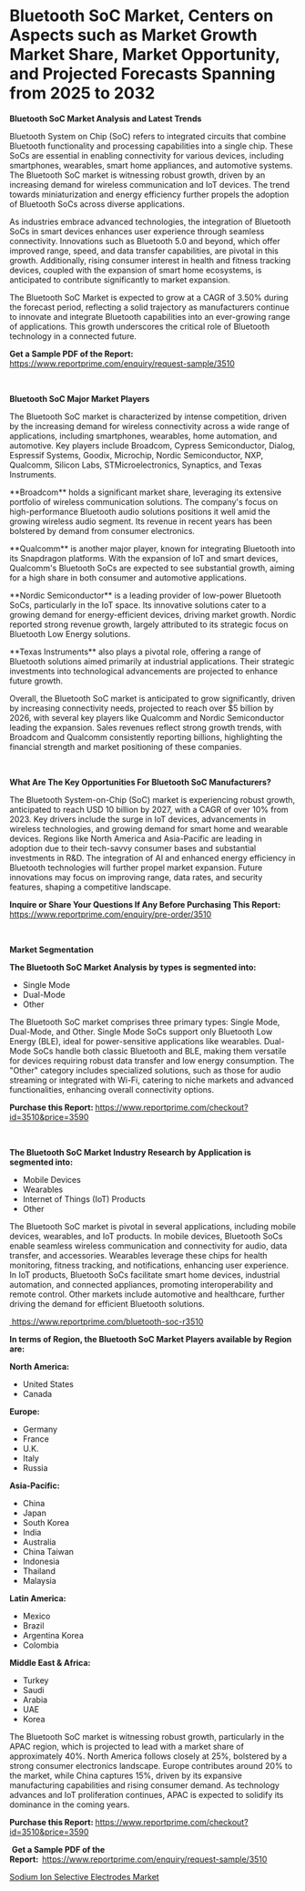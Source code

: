 <p><h1>Bluetooth SoC Market, Centers on Aspects such as Market Growth Market Share, Market Opportunity, and Projected Forecasts Spanning from 2025 to 2032</h1></p><p><strong>Bluetooth SoC Market Analysis and Latest Trends</strong></p>
<p><p>Bluetooth System on Chip (SoC) refers to integrated circuits that combine Bluetooth functionality and processing capabilities into a single chip. These SoCs are essential in enabling connectivity for various devices, including smartphones, wearables, smart home appliances, and automotive systems. The Bluetooth SoC market is witnessing robust growth, driven by an increasing demand for wireless communication and IoT devices. The trend towards miniaturization and energy efficiency further propels the adoption of Bluetooth SoCs across diverse applications.</p><p>As industries embrace advanced technologies, the integration of Bluetooth SoCs in smart devices enhances user experience through seamless connectivity. Innovations such as Bluetooth 5.0 and beyond, which offer improved range, speed, and data transfer capabilities, are pivotal in this growth. Additionally, rising consumer interest in health and fitness tracking devices, coupled with the expansion of smart home ecosystems, is anticipated to contribute significantly to market expansion. </p><p>The Bluetooth SoC Market is expected to grow at a CAGR of 3.50% during the forecast period, reflecting a solid trajectory as manufacturers continue to innovate and integrate Bluetooth capabilities into an ever-growing range of applications. This growth underscores the critical role of Bluetooth technology in a connected future.</p></p>
<p><strong>Get a Sample PDF of the Report:&nbsp;</strong> <a href="https://www.reportprime.com/enquiry/request-sample/3510?utm_campaign=3264&utm_medium=2&utm_source=Github&utm_content=ia&utm_term=18032025&utm_id=bluetooth-soc">https://www.reportprime.com/enquiry/request-sample/3510</a></p>
<p>&nbsp;</p>
<p><strong>Bluetooth SoC Major Market Players</strong></p>
<p><p>The Bluetooth SoC market is characterized by intense competition, driven by the increasing demand for wireless connectivity across a wide range of applications, including smartphones, wearables, home automation, and automotive. Key players include Broadcom, Cypress Semiconductor, Dialog, Espressif Systems, Goodix, Microchip, Nordic Semiconductor, NXP, Qualcomm, Silicon Labs, STMicroelectronics, Synaptics, and Texas Instruments.</p><p>**Broadcom** holds a significant market share, leveraging its extensive portfolio of wireless communication solutions. The company's focus on high-performance Bluetooth audio solutions positions it well amid the growing wireless audio segment. Its revenue in recent years has been bolstered by demand from consumer electronics.</p><p>**Qualcomm** is another major player, known for integrating Bluetooth into its Snapdragon platforms. With the expansion of IoT and smart devices, Qualcomm's Bluetooth SoCs are expected to see substantial growth, aiming for a high share in both consumer and automotive applications.</p><p>**Nordic Semiconductor** is a leading provider of low-power Bluetooth SoCs, particularly in the IoT space. Its innovative solutions cater to a growing demand for energy-efficient devices, driving market growth. Nordic reported strong revenue growth, largely attributed to its strategic focus on Bluetooth Low Energy solutions.</p><p>**Texas Instruments** also plays a pivotal role, offering a range of Bluetooth solutions aimed primarily at industrial applications. Their strategic investments into technological advancements are projected to enhance future growth.</p><p>Overall, the Bluetooth SoC market is anticipated to grow significantly, driven by increasing connectivity needs, projected to reach over $5 billion by 2026, with several key players like Qualcomm and Nordic Semiconductor leading the expansion. Sales revenues reflect strong growth trends, with Broadcom and Qualcomm consistently reporting billions, highlighting the financial strength and market positioning of these companies.</p></p>
<p>&nbsp;</p>
<p><strong>What Are The Key Opportunities For Bluetooth SoC Manufacturers?</strong></p>
<p><p>The Bluetooth System-on-Chip (SoC) market is experiencing robust growth, anticipated to reach USD 10 billion by 2027, with a CAGR of over 10% from 2023. Key drivers include the surge in IoT devices, advancements in wireless technologies, and growing demand for smart home and wearable devices. Regions like North America and Asia-Pacific are leading in adoption due to their tech-savvy consumer bases and substantial investments in R&D. The integration of AI and enhanced energy efficiency in Bluetooth technologies will further propel market expansion. Future innovations may focus on improving range, data rates, and security features, shaping a competitive landscape.</p></p>
<p><strong>Inquire or Share Your Questions If Any Before Purchasing This Report:</strong> <a href="https://www.reportprime.com/enquiry/pre-order/3510?utm_campaign=3264&utm_medium=2&utm_source=Github&utm_content=ia&utm_term=18032025&utm_id=bluetooth-soc">https://www.reportprime.com/enquiry/pre-order/3510</a></p>
<p>&nbsp;</p>
<p><strong>Market Segmentation</strong></p>
<p><strong>The Bluetooth SoC Market Analysis by types is segmented into:</strong></p>
<p><ul><li>Single Mode</li><li>Dual-Mode</li><li>Other</li></ul></p>
<p><p>The Bluetooth SoC market comprises three primary types: Single Mode, Dual-Mode, and Other. Single Mode SoCs support only Bluetooth Low Energy (BLE), ideal for power-sensitive applications like wearables. Dual-Mode SoCs handle both classic Bluetooth and BLE, making them versatile for devices requiring robust data transfer and low energy consumption. The "Other" category includes specialized solutions, such as those for audio streaming or integrated with Wi-Fi, catering to niche markets and advanced functionalities, enhancing overall connectivity options.</p></p>
<p><strong>Purchase this Report:&nbsp;</strong><a href="https://www.reportprime.com/checkout?id=3510&price=3590&utm_campaign=3264&utm_medium=2&utm_source=Github&utm_content=ia&utm_term=18032025&utm_id=bluetooth-soc">https://www.reportprime.com/checkout?id=3510&price=3590</a></p>
<p>&nbsp;</p>
<p><strong>The Bluetooth SoC Market Industry Research by Application is segmented into:</strong></p>
<p><ul><li>Mobile Devices</li><li>Wearables</li><li>Internet of Things (IoT) Products</li><li>Other</li></ul></p>
<p><p>The Bluetooth SoC market is pivotal in several applications, including mobile devices, wearables, and IoT products. In mobile devices, Bluetooth SoCs enable seamless wireless communication and connectivity for audio, data transfer, and accessories. Wearables leverage these chips for health monitoring, fitness tracking, and notifications, enhancing user experience. In IoT products, Bluetooth SoCs facilitate smart home devices, industrial automation, and connected appliances, promoting interoperability and remote control. Other markets include automotive and healthcare, further driving the demand for efficient Bluetooth solutions.</p></p>
<p><a href="https://www.reportprime.com/bluetooth-soc-r3510?utm_campaign=3264&utm_medium=2&utm_source=Github&utm_content=ia&utm_term=18032025&utm_id=bluetooth-soc">&nbsp;https://www.reportprime.com/bluetooth-soc-r3510</a></p>
<p><strong>In terms of Region, the Bluetooth SoC Market Players available by Region are:</strong></p>
<p>
    <p> <strong> North America: </strong>
        <ul>
            <li>United States</li>
            <li>Canada</li>
        </ul>
        </p> 
    <p> <strong> Europe: </strong>
        <ul>
            <li>Germany</li>
            <li>France</li>
            <li>U.K.</li>
            <li>Italy</li>
            <li>Russia</li>
        </ul>
        </p> 
    <p> <strong> Asia-Pacific: </strong>
        <ul>
            <li>China</li>
            <li>Japan</li>
            <li>South Korea</li>
            <li>India</li>
            <li>Australia</li>
            <li>China Taiwan</li>
            <li>Indonesia</li>
            <li>Thailand</li>
            <li>Malaysia</li>
        </ul>
        </p> 
    <p> <strong> Latin America: </strong>
        <ul>
            <li>Mexico</li>
            <li>Brazil</li>
            <li>Argentina Korea</li>
            <li>Colombia</li>
        </ul>
        </p> 
    <p> <strong> Middle East & Africa: </strong>
        <ul>
            <li>Turkey</li>
            <li>Saudi</li>
            <li>Arabia</li>
            <li>UAE</li>
            <li>Korea</li>
        </ul>
    </p>
    </p>
<p><p>The Bluetooth SoC market is witnessing robust growth, particularly in the APAC region, which is projected to lead with a market share of approximately 40%. North America follows closely at 25%, bolstered by a strong consumer electronics landscape. Europe contributes around 20% to the market, while China captures 15%, driven by its expansive manufacturing capabilities and rising consumer demand. As technology advances and IoT proliferation continues, APAC is expected to solidify its dominance in the coming years.</p></p>
<p><strong>Purchase this Report: </strong><a href="https://www.reportprime.com/checkout?id=3510&price=3590&utm_campaign=3264&utm_medium=2&utm_source=Github&utm_content=ia&utm_term=18032025&utm_id=bluetooth-soc">https://www.reportprime.com/checkout?id=3510&price=3590</a></p>
<p>&nbsp;<strong>Get a Sample PDF of the Report:&nbsp;&nbsp;</strong><a href="https://www.reportprime.com/enquiry/request-sample/3510?utm_campaign=3264&utm_medium=2&utm_source=Github&utm_content=ia&utm_term=18032025&utm_id=bluetooth-soc">https://www.reportprime.com/enquiry/request-sample/3510</a></p>
<p><strong></strong></p>
<p><p><a href="https://github.com/dumanelina6v/Market-Research-Report-List-1/blob/main/sodium-ion-selective-electrodes-market.md?utm_campaign=3264&utm_medium=2&utm_source=Github&utm_content=ia&utm_term=18032025&utm_id=bluetooth-soc">Sodium Ion Selective Electrodes Market</a></p></p>